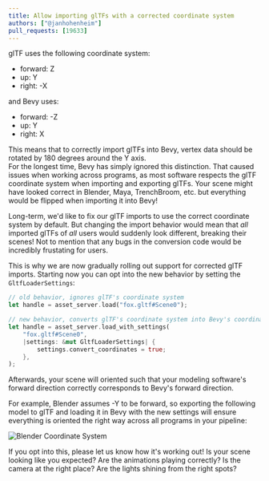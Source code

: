 ```yaml
---
title: Allow importing glTFs with a corrected coordinate system
authors: ["@janhohenheim"]
pull_requests: [19633]
---
```


glTF uses the following coordinate system:

- forward: Z
- up: Y
- right: -X

and Bevy uses:

- forward: -Z
- up: Y
- right: X

This means that to correctly import glTFs into Bevy, vertex data should be rotated by 180 degrees around the Y axis.  
For the longest time, Bevy has simply ignored this distinction. That caused issues when working across programs, as most software respects the
glTF coordinate system when importing and exporting glTFs. Your scene might have looked correct in Blender, Maya, TrenchBroom, etc. but everything would be flipped when importing it into Bevy!

Long-term, we'd like to fix our glTF imports to use the correct coordinate system by default.
But changing the import behavior would mean that *all* imported glTFs of *all* users would suddenly look different, breaking their scenes!
Not to mention that any bugs in the conversion code would be incredibly frustating for users.

This is why we are now gradually rolling out support for corrected glTF imports. Starting now you can opt into the new behavior by setting the `GltfLoaderSettings`:

```rust
// old behavior, ignores glTF's coordinate system
let handle = asset_server.load("fox.gltf#Scene0");

// new behavior, converts glTF's coordinate system into Bevy's coordinate system
let handle = asset_server.load_with_settings(
    "fox.gltf#Scene0",
    |settings: &mut GltfLoaderSettings| {
        settings.convert_coordinates = true;
    },
);
```

Afterwards, your scene will oriented such that your modeling software's forward direction correctly corresponds to Bevy's forward direction.

For example, Blender assumes -Y to be forward, so exporting the following model to glTF and loading it in Bevy with the new settings will ensure everything is
oriented the right way across all programs in your pipeline:

<!-- TODO: Add png from PR description -->
![Blender Coordinate System](blender-coords.png)

If you opt into this, please let us know how it's working out! Is your scene looking like you expected? Are the animations playing correctly? Is the camera at the right place? Are the lights shining from the right spots?
